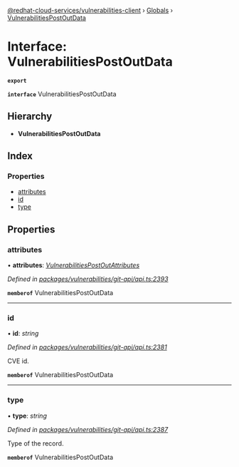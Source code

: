 [@redhat-cloud-services/vulnerabilities-client](../README.md) › [Globals](../globals.md) › [VulnerabilitiesPostOutData](vulnerabilitiespostoutdata.md)

# Interface: VulnerabilitiesPostOutData

**`export`** 

**`interface`** VulnerabilitiesPostOutData

## Hierarchy

* **VulnerabilitiesPostOutData**

## Index

### Properties

* [attributes](vulnerabilitiespostoutdata.md#attributes)
* [id](vulnerabilitiespostoutdata.md#id)
* [type](vulnerabilitiespostoutdata.md#type)

## Properties

###  attributes

• **attributes**: *[VulnerabilitiesPostOutAttributes](vulnerabilitiespostoutattributes.md)*

*Defined in [packages/vulnerabilities/git-api/api.ts:2393](https://github.com/RedHatInsights/javascript-clients/blob/master/packages/vulnerabilities/git-api/api.ts#L2393)*

**`memberof`** VulnerabilitiesPostOutData

___

###  id

• **id**: *string*

*Defined in [packages/vulnerabilities/git-api/api.ts:2381](https://github.com/RedHatInsights/javascript-clients/blob/master/packages/vulnerabilities/git-api/api.ts#L2381)*

CVE id.

**`memberof`** VulnerabilitiesPostOutData

___

###  type

• **type**: *string*

*Defined in [packages/vulnerabilities/git-api/api.ts:2387](https://github.com/RedHatInsights/javascript-clients/blob/master/packages/vulnerabilities/git-api/api.ts#L2387)*

Type of the record.

**`memberof`** VulnerabilitiesPostOutData
